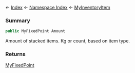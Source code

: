 ← [Index](Api-Index) ← [Namespace Index](Namespace-Index) ← [MyInventoryItem](VRage.Game.ModAPI.Ingame.MyInventoryItem)

### Summary

```csharp
public MyFixedPoint Amount
```

Amount of stacked items. Kg or count, based on item type.

### Returns

[MyFixedPoint](VRage.MyFixedPoint)

